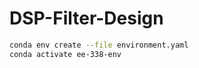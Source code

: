 # DSP-Filter-Design

```bash
conda env create --file environment.yaml 
conda activate ee-338-env
```